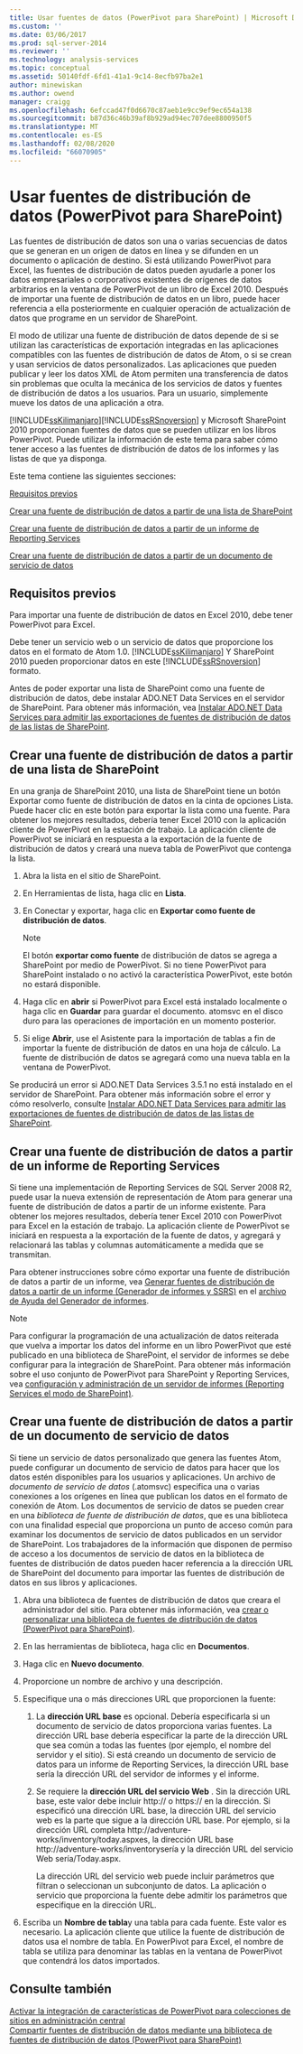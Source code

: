 ```yaml
---
title: Usar fuentes de datos (PowerPivot para SharePoint) | Microsoft Docs
ms.custom: ''
ms.date: 03/06/2017
ms.prod: sql-server-2014
ms.reviewer: ''
ms.technology: analysis-services
ms.topic: conceptual
ms.assetid: 50140fdf-6fd1-41a1-9c14-8ecfb97ba2e1
author: minewiskan
ms.author: owend
manager: craigg
ms.openlocfilehash: 6efccad47f0d6670c87aeb1e9cc9ef9ec654a138
ms.sourcegitcommit: b87d36c46b39af8b929ad94ec707dee8800950f5
ms.translationtype: MT
ms.contentlocale: es-ES
ms.lasthandoff: 02/08/2020
ms.locfileid: "66070905"
---
```

# <a name="use-data-feeds-powerpivot-for-sharepoint"></a>Usar fuentes de distribución de datos (PowerPivot para SharePoint)
  Las fuentes de distribución de datos son una o varias secuencias de datos que se generan en un origen de datos en línea y se difunden en un documento o aplicación de destino. Si está utilizando PowerPivot para Excel, las fuentes de distribución de datos pueden ayudarle a poner los datos empresariales o corporativos existentes de orígenes de datos arbitrarios en la ventana de PowerPivot de un libro de Excel 2010. Después de importar una fuente de distribución de datos en un libro, puede hacer referencia a ella posteriormente en cualquier operación de actualización de datos que programe en un servidor de SharePoint.  
  
 El modo de utilizar una fuente de distribución de datos depende de si se utilizan las características de exportación integradas en las aplicaciones compatibles con las fuentes de distribución de datos de Atom, o si se crean y usan servicios de datos personalizados. Las aplicaciones que pueden publicar y leer los datos XML de Atom permiten una transferencia de datos sin problemas que oculta la mecánica de los servicios de datos y fuentes de distribución de datos a los usuarios. Para un usuario, simplemente mueve los datos de una aplicación a otra.  
  
 [!INCLUDE[ssKilimanjaro](../../includes/sskilimanjaro-md.md)][!INCLUDE[ssRSnoversion](../../includes/ssrsnoversion-md.md)] y Microsoft SharePoint 2010 proporcionan fuentes de datos que se pueden utilizar en los libros PowerPivot. Puede utilizar la información de este tema para saber cómo tener acceso a las fuentes de distribución de datos de los informes y las listas de que ya disponga.  
  
 Este tema contiene las siguientes secciones:  
  
 [Requisitos previos](#prereq)  
  
 [Crear una fuente de distribución de datos a partir de una lista de SharePoint](#sharepointlist)  
  
 [Crear una fuente de distribución de datos a partir de un informe de Reporting Services](#rsreport)  
  
 [Crear una fuente de distribución de datos a partir de un documento de servicio de datos](#dsdoc)  
  
##  <a name="prereq"></a> Requisitos previos  
 Para importar una fuente de distribución de datos en Excel 2010, debe tener PowerPivot para Excel.  
  
 Debe tener un servicio web o un servicio de datos que proporcione los datos en el formato de Atom 1.0. [!INCLUDE[ssKilimanjaro](../../includes/sskilimanjaro-md.md)] Y SharePoint 2010 pueden proporcionar datos en este [!INCLUDE[ssRSnoversion](../../includes/ssrsnoversion-md.md)] formato.  
  
 Antes de poder exportar una lista de SharePoint como una fuente de distribución de datos, debe instalar ADO.NET Data Services en el servidor de SharePoint. Para obtener más información, vea [Instalar ADO.NET Data Services para admitir las exportaciones de fuentes de distribución de datos de las listas de SharePoint](../../sql-server/install/install-ado-net-data-services-to-support-data-feed-exports-of-sharepoint-lists.md).  
  
##  <a name="sharepointlist"></a>Crear una fuente de distribución de datos a partir de una lista de SharePoint  
 En una granja de SharePoint 2010, una lista de SharePoint tiene un botón Exportar como fuente de distribución de datos en la cinta de opciones Lista. Puede hacer clic en este botón para exportar la lista como una fuente. Para obtener los mejores resultados, debería tener Excel 2010 con la aplicación cliente de PowerPivot en la estación de trabajo. La aplicación cliente de PowerPivot se iniciará en respuesta a la exportación de la fuente de distribución de datos y creará una nueva tabla de PowerPivot que contenga la lista.  
  
1.  Abra la lista en el sitio de SharePoint.  
  
2.  En Herramientas de lista, haga clic en **Lista**.  
  
3.  En Conectar y exportar, haga clic en **Exportar como fuente de distribución de datos**.  
  
    > [!NOTE]  
    >  El botón **exportar como fuente** de distribución de datos se agrega a SharePoint por medio de PowerPivot. Si no tiene PowerPivot para SharePoint instalado o no activó la característica PowerPivot, este botón no estará disponible.  
  
4.  Haga clic en **abrir** si PowerPivot para Excel está instalado localmente o haga clic en **Guardar** para guardar el documento. atomsvc en el disco duro para las operaciones de importación en un momento posterior.  
  
5.  Si elige **Abrir**, use el Asistente para la importación de tablas a fin de importar la fuente de distribución de datos en una hoja de cálculo. La fuente de distribución de datos se agregará como una nueva tabla en la ventana de PowerPivot.  
  
 Se producirá un error si ADO.NET Data Services 3.5.1 no está instalado en el servidor de SharePoint. Para obtener más información sobre el error y cómo resolverlo, consulte [Instalar ADO.NET Data Services para admitir las exportaciones de fuentes de distribución de datos de las listas de SharePoint](../../sql-server/install/install-ado-net-data-services-to-support-data-feed-exports-of-sharepoint-lists.md).  
  
##  <a name="rsreport"></a>Crear una fuente de distribución de datos a partir de un informe de Reporting Services  
 Si tiene una implementación de Reporting Services de SQL Server 2008 R2, puede usar la nueva extensión de representación de Atom para generar una fuente de distribución de datos a partir de un informe existente. Para obtener los mejores resultados, debería tener Excel 2010 con PowerPivot para Excel en la estación de trabajo. La aplicación cliente de PowerPivot se iniciará en respuesta a la exportación de la fuente de datos, y agregará y relacionará las tablas y columnas automáticamente a medida que se transmitan.  
  
 Para obtener instrucciones sobre cómo exportar una fuente de distribución de datos a partir de un informe, vea [Generar fuentes de distribución de datos a partir de un informe &#40;Generador de informes y SSRS&#41;](../../reporting-services/report-builder/generate-data-feeds-from-a-report-report-builder-and-ssrs.md) en el [archivo de Ayuda del Generador de informes](https://go.microsoft.com/fwlink/?LinkId=154494).  
  
> [!NOTE]  
>  Para configurar la programación de una actualización de datos reiterada que vuelva a importar los datos del informe en un libro PowerPivot que esté publicado en una biblioteca de SharePoint, el servidor de informes se debe configurar para la integración de SharePoint. Para obtener más información sobre el uso conjunto de PowerPivot para SharePoint y Reporting Services, vea [configuración y administración de un servidor de informes &#40;Reporting Services el modo de SharePoint&#41;](../../reporting-services/configure-administer-report-server-reporting-services-sharepoint-mode.md).  
  
##  <a name="dsdoc"></a>Crear una fuente de distribución de datos a partir de un documento de servicio de datos  
 Si tiene un servicio de datos personalizado que genera las fuentes Atom, puede configurar un documento de servicio de datos para hacer que los datos estén disponibles para los usuarios y aplicaciones. Un archivo de *documento de servicio de datos* (.atomsvc) especifica una o varias conexiones a los orígenes en línea que publican los datos en el formato de conexión de Atom. Los documentos de servicio de datos se pueden crear en una *biblioteca de fuente de distribución de datos*, que es una biblioteca con una finalidad especial que proporciona un punto de acceso común para examinar los documentos de servicio de datos publicados en un servidor de SharePoint. Los trabajadores de la información que disponen de permiso de acceso a los documentos de servicio de datos en la biblioteca de fuentes de distribución de datos pueden hacer referencia a la dirección URL de SharePoint del documento para importar las fuentes de distribución de datos en sus libros y aplicaciones.  
  
1.  Abra una biblioteca de fuentes de distribución de datos que creara el administrador del sitio. Para obtener más información, vea [crear o personalizar una biblioteca de fuentes de distribución de datos &#40;PowerPivot para SharePoint&#41;](create-or-customize-a-data-feed-library-power-pivot-for-sharepoint.md).  
  
2.  En las herramientas de biblioteca, haga clic en **Documentos**.  
  
3.  Haga clic en **Nuevo documento**.  
  
4.  Proporcione un nombre de archivo y una descripción.  
  
5.  Especifique una o más direcciones URL que proporcionen la fuente:  
  
    1.  La **dirección URL base** es opcional. Debería especificarla si un documento de servicio de datos proporciona varias fuentes. La dirección URL base debería especificar la parte de la dirección URL que sea común a todas las fuentes (por ejemplo, el nombre del servidor y el sitio). Si está creando un documento de servicio de datos para un informe de Reporting Services, la dirección URL base sería la dirección URL del servidor de informes y el informe.  
  
    2.  Se requiere la **dirección URL del servicio Web** . Sin la dirección URL base, este valor debe incluir http:// o https:// en la dirección. Si especificó una dirección URL base, la dirección URL del servicio web es la parte que sigue a la dirección URL base. Por ejemplo, si la dirección URL completa http://adventure-works/inventory/today.aspxes, la dirección URL base http://adventure-works/inventorysería y la dirección URL del servicio Web sería/Today.aspx.  
  
         La dirección URL del servicio web puede incluir parámetros que filtran o seleccionan un subconjunto de datos. La aplicación o servicio que proporciona la fuente debe admitir los parámetros que especifique en la dirección URL.  
  
6.  Escriba un **Nombre de tabla**y una tabla para cada fuente. Este valor es necesario. La aplicación cliente que utilice la fuente de distribución de datos usa el nombre de tabla. En PowerPivot para Excel, el nombre de tabla se utiliza para denominar las tablas en la ventana de PowerPivot que contendrá los datos importados.  
  
## <a name="see-also"></a>Consulte también  
 [Activar la integración de características de PowerPivot para colecciones de sitios en administración central](activate-power-pivot-integration-for-site-collections-in-ca.md)   
 [Compartir fuentes de distribución de datos mediante una biblioteca de fuentes de distribución de datos &#40;PowerPivot para SharePoint&#41;](share-data-feeds-using-a-data-feed-library-power-pivot-for-sharepoint.md)  
  
  
